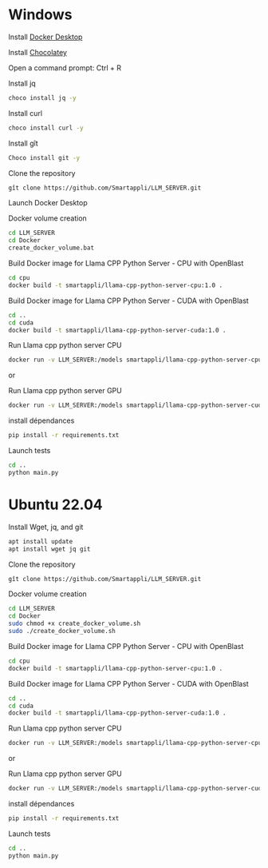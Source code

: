 # Windows

Install [Docker Desktop](https://www.docker.com/get-started/)

Install [Chocolatey](https://chocolatey.org/install)

Open a command prompt: Ctrl + R

Install jq
```bash
choco install jq -y
```

Install curl
```bash
choco install curl -y
```

Install gît
```bash
Choco install git -y
```

Clone the repository
```bash
gît clone https://github.com/Smartappli/LLM_SERVER.git
```

Launch Docker Desktop

Docker volume creation
```bash
cd LLM_SERVER
cd Docker
create_docker_volume.bat
```

Build Docker image for Llama CPP Python Server - CPU with OpenBlast
```bash
cd cpu
docker build -t smartappli/llama-cpp-python-server-cpu:1.0 .
```

Build Docker image for Llama CPP Python Server - CUDA with OpenBlast
```bash
cd ..
cd cuda
docker build -t smartappli/llama-cpp-python-server-cuda:1.0 .
```

Run Llama cpp python server CPU
```bash
docker run -v LLM_SERVER:/models smartappli/llama-cpp-python-server-cpu
```

or

Run Llama cpp python server GPU
```bash
docker run -v LLM_SERVER:/models smartappli/llama-cpp-python-server-cuda
```

install dépendances
```bash
pip install -r requirements.txt
```

Launch tests
```bash
cd ..
python main.py
```


# Ubuntu 22.04

Install Wget, jq, and git
```bash
apt install update
apt install wget jq git 
```

Clone the repository
```bash
gît clone https://github.com/Smartappli/LLM_SERVER.git
```

Docker volume creation
```bash
cd LLM_SERVER
cd Docker
sudo chmod +x create_docker_volume.sh
sudo ./create_docker_volume.sh
```

Build Docker image for Llama CPP Python Server - CPU with OpenBlast
```bash
cd cpu
docker build -t smartappli/llama-cpp-python-server-cpu:1.0 .
```

Build Docker image for Llama CPP Python Server - CUDA with OpenBlast
```bash
cd ..
cd cuda
docker build -t smartappli/llama-cpp-python-server-cuda:1.0 .
```

Run Llama cpp python server CPU
```bash
docker run -v LLM_SERVER:/models smartappli/llama-cpp-python-server-cpu
```

or

Run Llama cpp python server GPU
```bash
docker run -v LLM_SERVER:/models smartappli/llama-cpp-python-server-cuda
```

install dépendances
```bash
pip install -r requirements.txt
```

Launch tests
```bash
cd ..
python main.py
```
